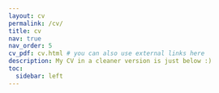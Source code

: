 ```yaml
---
layout: cv
permalink: /cv/
title: cv
nav: true
nav_order: 5
cv_pdf: cv.html # you can also use external links here
description: My CV in a cleaner version is just below :)
toc:
  sidebar: left
---
```

